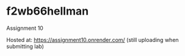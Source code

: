 # f2wb66hellman

Assignment 10

Hosted at: https://assignment10.onrender.com/ (still uploading when submitting lab)